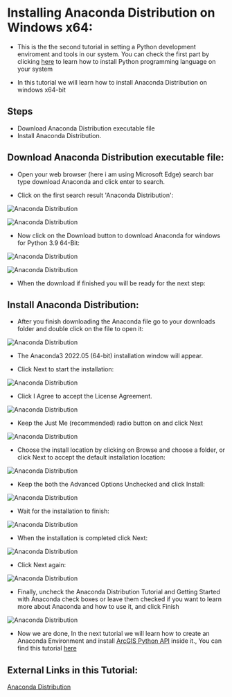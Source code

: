 # Installing Anaconda Distribution on Windows x64:

* This is the the second tutorial in setting a Python development enviroment and tools in our system. You can check the first part by clicking [here](../1-Installing_Python/python.md) to learn how to install Python programming language on your system

* In this tutorial we will learn how to install Anaconda Distribution on windows x64-bit

## Steps

* Download Anaconda Distribution executable file 
* Install Anaconda Distribution.


## Download Anaconda Distribution executable file:

* Open your web browser (here i am using Microsoft Edge) search bar type download Anaconda and click enter to search.

* Click on the first search result 'Anaconda Distribution':

![Anaconda Distribution](./images/image1.jpg)

![Anaconda Distribution](./images/image2.jpg)

* Now click on the Download button to download Anaconda for windows for Python 3.9 64-Bit:

![Anaconda Distribution](./images/image3.jpg)

![Anaconda Distribution](./images/image4.jpg)

* When the download if finished you will be ready for the next step:


## Install Anaconda Distribution:

* After you finish downloading the Anaconda file go to your downloads folder and double click on the file to open it:

![Anaconda Distribution](./images/image5.jpg)

* The Anaconda3 2022.05 (64-bit) installation window will appear.

* Click Next to start the installation:

![Anaconda Distribution](./images/image6.jpg)

* Click I Agree to accept the License Agreement.

![Anaconda Distribution](./images/image7.jpg)

* Keep the Just Me (recommended) radio button on and click Next

![Anaconda Distribution](./images/image8.jpg)

* Choose the install location by clicking on Browse and choose a folder, or click Next to accept the default installation location:

![Anaconda Distribution](./images/image9.jpg)

* Keep the both the Advanced Options Unchecked and click Install:

![Anaconda Distribution](./images/image10.jpg)

* Wait for the installation to finish:

![Anaconda Distribution](./images/image11.jpg)

* When the installation is completed click Next:

![Anaconda Distribution](./images/image12.jpg)

* Click Next again:

![Anaconda Distribution](./images/image13.jpg)

* Finally, uncheck the Anaconda Distribution Tutorial and Getting Started with Anaconda check boxes or leave them checked if you want to learn more about Anaconda and how to use it, and click Finish

![Anaconda Distribution](./images/image14.jpg)


* Now we are done, In the next tutorial we will learn how to create an Anaconda Environment and install [ArcGIS Python API](https://developers.arcgis.com/python/) inside it., You can find this tutorial [here](../3-Creating_Anaconda_Environment/anaconda_environment.md)

## External Links in this Tutorial:

[Anaconda Distribution](https://www.anaconda.com/products/distribution)